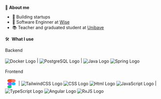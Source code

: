 🚀 __About me__
- 🌱 Building startups
- 💼 Software Enginner at <a href="https://www.wises.com.br/" target="_blank">Wise</a>
- 📚 Teacher and graduated student at <a href="https://unibave.net/" target="_blank">Unibave</a>

🛠 &nbsp;__What I use__
<div>
  Backend<br><br>
  <img align="center" alt="Docker Logo" height="30" width="40" src="https://icongr.am/devicon/docker-original.svg?size=128&color=currentColor">
  |
  <img align="center" alt="PostgreSQL Logo" height="30" width="40" src="https://icongr.am/devicon/postgresql-original.svg" >
  |
  <img align="center" alt="Java Logo" height="30" width="40" src="https://icongr.am/devicon/java-original.svg?size=128&color=currentColor">
  <img align="center" alt="Spring Logo" height="30" width="40" src="https://cdn.jsdelivr.net/gh/devicons/devicon@latest/icons/spring/spring-original.svg" >
  <br><br>Frontend<br><br>
  <img align="center" alt="Figma Logo" height="30" width="40" src="https://raw.githubusercontent.com/devicons/devicon/master/icons/figma/figma-original.svg" >
  |
  <img align="center" alt="TailwindCSS Logo" height="30" width="40" src="https://upload.wikimedia.org/wikipedia/commons/d/d5/Tailwind_CSS_Logo.svg">
  <img align="center" alt="CSS Logo" height="30" width="40" src="https://icongr.am/devicon/css3-original.svg?size=128&color=currentColor">
  <img align="center" alt="Html Logo" height="30" width="40" src="https://icongr.am/devicon/html5-original.svg?size=128&color=currentColor">
  <img align="center" alt="JavaScript Logo" height="30" width="40" src="https://icongr.am/devicon/javascript-original.svg?size=128&color=currentColor">
  |
  <img align="center" alt="TypeScript Logo" height="30" width="40" src="https://icongr.am/devicon/typescript-plain.svg?size=128&color=currentColor">
  <img align="center" alt="Angular Logo" height="30" width="40" src="https://icongr.am/devicon/angularjs-plain.svg?size=128&color=ee0918">
  <img align="center" alt="RxJS Logo" height="30" width="40" src="https://cdn.jsdelivr.net/gh/devicons/devicon@latest/icons/rxjs/rxjs-original.svg" />          
</div>
